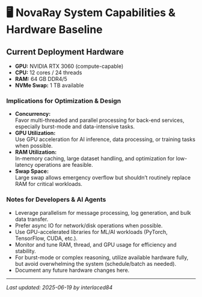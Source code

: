 # 🖥️ NovaRay System Capabilities & Hardware Baseline

## Current Deployment Hardware

- **GPU:** NVIDIA RTX 3060 (compute-capable)
- **CPU:** 12 cores / 24 threads
- **RAM:** 64 GB DDR4/5
- **NVMe Swap:** 1 TB available

### Implications for Optimization & Design

- **Concurrency:**  
  Favor multi-threaded and parallel processing for back-end services, especially burst-mode and data-intensive tasks.
- **GPU Utilization:**  
  Use GPU acceleration for AI inference, data processing, or training tasks when possible.
- **RAM Utilization:**  
  In-memory caching, large dataset handling, and optimization for low-latency operations are feasible.
- **Swap Space:**  
  Large swap allows emergency overflow but shouldn’t routinely replace RAM for critical workloads.

### Notes for Developers & AI Agents

- Leverage parallelism for message processing, log generation, and bulk data transfer.
- Prefer async IO for network/disk operations when possible.
- Use GPU-accelerated libraries for ML/AI workloads (PyTorch, TensorFlow, CUDA, etc.).
- Monitor and tune RAM, thread, and GPU usage for efficiency and stability.
- For burst-mode or complex reasoning, utilize available hardware fully, but avoid overwhelming the system (schedule/batch as needed).
- Document any future hardware changes here.

---

_Last updated: 2025-06-19 by interlaced84_